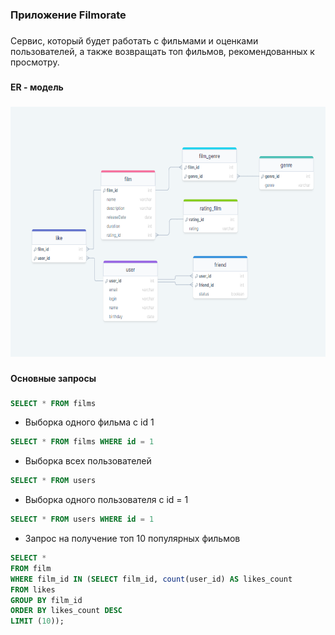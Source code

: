 <h3 align="left">Приложение Filmorate</h3>

###

<p align="left">Сервис, который будет работать с фильмами и оценками пользователей, а также возвращать топ фильмов, рекомендованных к просмотру.</p>

###

<h4 align="left">ER - модель</h4>

###

<div align="center">
  <img height="400" src="https://github.com/mybogdan/java-filmorate/blob/add-database/ER.png"  />
</div>

###

<h4 align="left">Основные запросы</h4>

###

~~~~sql
SELECT * FROM films
~~~~
- Выборка одного фильма с id 1
~~~~sql
SELECT * FROM films WHERE id = 1
~~~~
- Выборка всех пользователей
~~~~sql
SELECT * FROM users
~~~~
- Выборка одного пользователя с id = 1
~~~~sql
SELECT * FROM users WHERE id = 1
~~~~

- Запрос на получение топ 10 популярных фильмов
~~~~sql
SELECT *
FROM film
WHERE film_id IN (SELECT film_id, count(user_id) AS likes_count
FROM likes
GROUP BY film_id
ORDER BY likes_count DESC
LIMIT (10));
~~~~

###
